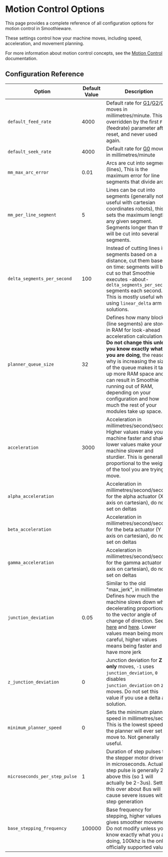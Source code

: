 
# Motion Control Options

This page provides a complete reference of all configuration options for motion control in Smoothieware.

These settings control how your machine moves, including speed, acceleration, and movement planning.

For more information about motion control concepts, see the [Motion Control](motion-control) documentation.

## Configuration Reference

| Option | Default Value | Description |
| ------ | ------------- | ----------- |
| `default_feed_rate` | 4000 | Default rate for [G1](g1)/[G2](g2)/[G3](g3) moves in millimetres/minute. This is overridden by the first `F` (feedrate) parameter after reset, and never used again. |
| `default_seek_rate` | 4000 | Default rate for [G0](g0) moves in millimetres/minute |
| `mm_max_arc_error` | 0.01 | Arcs are cut into segments (lines), This is the maximum error for line segments that divide arcs |
| `mm_per_line_segment` | 5 | Lines can be cut into segments (generally not useful with cartesian coordinates robots), this sets the maximum length of any given segment. Segments longer than this will be cut into several segments. |
| `delta_segments_per_second` | 100 | Instead of cutting lines into segments based on a distance, cut them based on time: segments will be cut so that Smoothie executes -about- `delta_segments_per_second` segments each second. This is mostly useful when using `linear_delta` arm solutions. |
| `planner_queue_size` | 32 | Defines how many blocks (line segments) are stored in RAM for look-ahead acceleration calculation. **Do not change this unless you know exactly what you are doing**, the reason why is increasing the size of the queue makes it take up more RAM space and can result in Smoothie running out of RAM, depending on your configuration and how much the rest of your modules take up space. |
| `acceleration` | 3000 | Acceleration in millimetres/second/second. Higher values make your machine faster and shakier, lower values make your machine slower and sturdier. This is generally proportional to the weight of the tool you are trying to move. |
| `alpha_acceleration` | | Acceleration in millimetres/second/second for the alpha actuator (X axis on cartesian), do not set on deltas |
| `beta_acceleration` | | Acceleration in millimetres/second/second for the beta actuator (Y axis on cartesian), do not set on deltas |
| `gamma_acceleration` | | Acceleration in millimetres/second/second for the gamma actuator (Z axis on cartesian), do not set on deltas |
| `junction_deviation` | 0.05 | Similar to the old "max_jerk", in millimeters. Defines how much the machine slows down when decelerating proportional to the vector angle of change of direction. See [here](https://github.com/grbl/grbl/blob/master/planner.c) and [here](https://github.com/grbl/grbl/wiki/Configuring-Grbl-v0.8). Lower values mean being more careful, higher values means being faster and have more jerk |
| `z_junction_deviation` | 0 | Junction deviation for **Z only** moves, `-1` uses `junction_deviation`, `0` disables `junction_deviation` on z moves. Do not set this value if you use a delta arm solution. |
| `minimum_planner_speed` | 0 | Sets the minimum planner speed in millimetres/sec. This is the lowest speed the planner will ever set a move to. Not generally useful. |
| `microseconds_per_step_pulse` | 1 | Duration of step pulses to the stepper motor drivers, in microseconds. Actual step pulse is generally 2us above this (so 1 will actually be 2-3us). Setting this over about 8us will cause severe issues with step generation |
| `base_stepping_frequency` | 100000 | Base frequency for stepping, higher values gives smoother movement. Do not modify unless you know exactly what you are doing, 100khz is the only officially supported value. |
